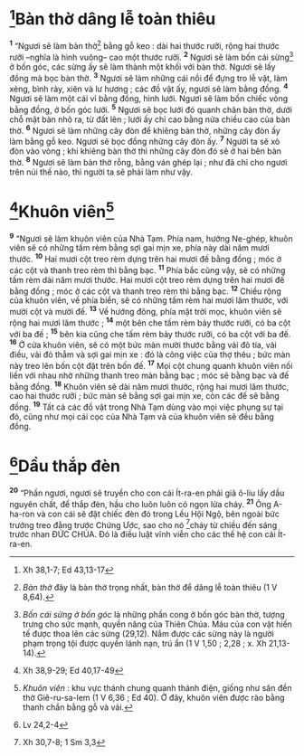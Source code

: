 # [^1*]Bàn thờ dâng lễ toàn thiêu
<sup><b>1</b></sup> “Ngươi sẽ làm bàn thờ[^1] bằng gỗ keo : dài hai thước rưỡi, rộng hai thước rưỡi –nghĩa là hình vuông– cao một thước rưỡi. <sup><b>2</b></sup> Ngươi sẽ làm bốn cái sừng[^2] ở bốn góc, các sừng ấy sẽ làm thành một khối với bàn thờ. Ngươi sẽ lấy đồng mà bọc bàn thờ. <sup><b>3</b></sup> Ngươi sẽ làm những cái nồi để đựng tro lễ vật, làm xẻng, bình rảy, xiên và lư hương ; các đồ vật ấy, ngươi sẽ làm bằng đồng. <sup><b>4</b></sup> Ngươi sẽ làm một cái vỉ bằng đồng, hình lưới. Ngươi sẽ làm bốn chiếc vòng bằng đồng, ở bốn góc lưới. <sup><b>5</b></sup> Ngươi sẽ bọc lưới đó quanh chân bàn thờ, dưới chỗ mặt bàn nhô ra, từ đất lên ; lưới ấy chỉ cao bằng nửa chiều cao của bàn thờ. <sup><b>6</b></sup> Ngươi sẽ làm những cây đòn để khiêng bàn thờ, những cây đòn ấy làm bằng gỗ keo. Ngươi sẽ bọc đồng những cây đòn ấy. <sup><b>7</b></sup> Người ta sẽ xỏ đòn vào vòng ; khi khiêng bàn thờ thì những cây đòn đó sẽ ở hai bên bàn thờ. <sup><b>8</b></sup> Ngươi sẽ làm bàn thờ rỗng, bằng ván ghép lại ; như đã chỉ cho ngươi trên núi thế nào, thì người ta sẽ phải làm như vậy.

# [^2*]Khuôn viên[^3]
<sup><b>9</b></sup> “Ngươi sẽ làm khuôn viên của Nhà Tạm. Phía nam, hướng Ne-ghép, khuôn viên sẽ có những tấm rèm bằng sợi gai mịn xe, phía này dài năm mươi thước. <sup><b>10</b></sup> Hai mươi cột treo rèm dựng trên hai mươi đế bằng đồng ; móc ở các cột và thanh treo rèm thì bằng bạc. <sup><b>11</b></sup> Phía bắc cũng vậy, sẽ có những tấm rèm dài năm mươi thước. Hai mươi cột treo rèm dựng trên hai mươi đế bằng đồng ; móc ở các cột và thanh treo rèm thì bằng bạc. <sup><b>12</b></sup> Chiều rộng của khuôn viên, về phía biển, sẽ có những tấm rèm hai mươi lăm thước, với mười cột và mười đế. <sup><b>13</b></sup> Về hướng đông, phía mặt trời mọc, khuôn viên sẽ rộng hai mươi lăm thước ; <sup><b>14</b></sup> một bên che tấm rèm bảy thước rưỡi, có ba cột với ba đế ; <sup><b>15</b></sup> bên kia cũng che tấm rèm bảy thước rưỡi, có ba cột với ba đế. <sup><b>16</b></sup> Ở cửa khuôn viên, sẽ có một bức màn mười thước bằng vải đỏ tía, vải điều, vải đỏ thẫm và sợi gai mịn xe : đó là công việc của thợ thêu ; bức màn này treo lên bốn cột đặt trên bốn đế. <sup><b>17</b></sup> Mọi cột chung quanh khuôn viên nối liền với nhau nhờ những thanh treo màn bằng bạc ; móc sẽ bằng bạc và đế bằng đồng. <sup><b>18</b></sup> Khuôn viên sẽ dài năm mươi thước, rộng hai mươi lăm thước, cao hai thước rưỡi ; bức màn sẽ bằng sợi gai mịn xe, còn các đế sẽ bằng đồng. <sup><b>19</b></sup> Tất cả các đồ vật trong Nhà Tạm dùng vào mọi việc phụng sự tại đó, cũng như mọi cái cọc của Nhà Tạm và của khuôn viên sẽ đều bằng đồng.

# [^3*]Dầu thắp đèn
<sup><b>20</b></sup> “Phần ngươi, ngươi sẽ truyền cho con cái Ít-ra-en phải giã ô-liu lấy dầu nguyên chất, để thắp đèn, hầu cho luôn luôn có ngọn lửa cháy. <sup><b>21</b></sup> Ông A-ha-ron và con cái sẽ đặt chiếc đèn đó trong Lều Hội Ngộ, bên ngoài bức trướng treo đằng trước Chứng Ước, sao cho nó [^4*]cháy từ chiều đến sáng trước nhan ĐỨC CHÚA. Đó là điều luật vĩnh viễn cho các thế hệ con cái Ít-ra-en.

[^1]: <i>Bàn thờ</i> đây là bàn thờ trọng nhất, bàn thờ để dâng lễ toàn thiêu (1 V 8,64).
[^2]: <i>Bốn cái sừng ở bốn góc</i> là những phần cong ở bốn góc bàn thờ, tượng trưng cho sức mạnh, quyền năng của Thiên Chúa. Máu của con vật hiến tế được thoa lên các sừng (29,12). Nắm được các sừng này là người phạm trọng tội được quyền lánh nạn, trú ẩn (1 V 1,50 ; 2,28 ; x. Xh 21,13-14).
[^3]: <i>Khuôn viên</i> : khu vực thánh chung quanh thánh điện, giống như sân đền thờ Giê-ru-sa-lem (1 V 6,36 ; Ed 40). Ở đây, khuôn viên được rào bằng thanh chắn bằng gỗ và vải.
[^1*]: Xh 38,1-7; Ed 43,13-17
[^2*]: Xh 38,9-29; Ed 40,17-49
[^3*]: Lv 24,2-4
[^4*]: Xh 30,7-8; 1 Sm 3,3
